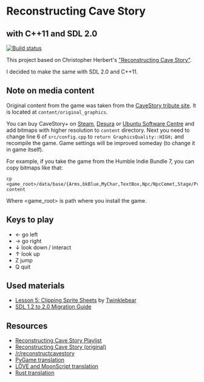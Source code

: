 Reconstructing Cave Story
=========================
with C++11 and SDL 2.0
----------------------
[![Build status](https://travis-ci.org/JIghtuse/cavestory-sdl2.png?branch=master)](https://travis-ci.org/JIghtuse/cavestory-sdl2)

This project based on Christopher Herbert's ["Reconstructing Cave Story"](https://www.youtube.com/redirect?q=https%3A%2F%2Fwww.youtube.com%2Fplaylist%3Flist%3DPL006xsVEsbKjSKBmLu1clo85yLrwjY67X&session_token=1f8IgNHMWKHO6UV96j9zL0OKMK58MTM5MDI5MTY1M0AxMzkwMjA1MjUz).

I decided to make the same with SDL 2.0 and C++11.

Note on media content
---------------------
Original content from the game was taken from the [CaveStory tribute
site](http://www.cavestory.org/downloads_game.php). It is located at `content/original_graphics`.

You can buy CaveStory+ on [Steam](http://store.steampowered.com/app/200900/),
[Desura](http://www.desura.com/games/cave-story) or [Ubuntu Software
Centre](https://apps.ubuntu.com/cat/applications/cave-story-plus/) and add 
bitmaps with higher resolution to `content` directory. Next you need to change
line 6 of `src/config.cpp` to `return GraphicsQuality::HIGH;` and recompile the
game. Game settings will be improved someday (to change it in game itself).

For example, if you take the game from the Humble Indie Bundle 7, you can copy
bitmaps like that:

    cp <game_root>/data/base/{Arms,bkBlue,MyChar,TextBox,Npc/NpcCemet,Stage/PrtCave}.bmp content

Where &lt;game\_root&gt; is path where you install the game.

Keys to play
------------
* &larr; go left
* &rarr; go right
* &darr; look down / interact
* &uarr; look up
* Z jump
* Q quit

Used materials
--------------
* [Lesson 5: Clipping Sprite Sheets](http://twinklebear.github.io/sdl2%20tutorials/2013/08/27/lesson-5-clipping-sprite-sheets/) by [Twinklebear](http://twinklebear.github.io/)
* [SDL 1.2 to 2.0 Migration Guide](http://wiki.libsdl.org/MigrationGuide)

Resources
---------
* [Reconstructing Cave Story Playlist](https://www.youtube.com/redirect?q=https%3A%2F%2Fwww.youtube.com%2Fplaylist%3Flist%3DPL006xsVEsbKjSKBmLu1clo85yLrwjY67X&session_token=_R790HVt2Rq01ukIB2AOonlxcnt8MTM5MTk0NTQyMEAxMzkxODU5MDIw)
* [Reconstructing Cave Story (original)](https://github.com/chebert/cavestory-screencast)
* [/r/reconstructcavestory](http://www.reddit.com/r/reconstructcavestory)
* [PyGame translation](https://github.com/ilogik/cavestory-python)
* [LÖVE and MoonScript translation](https://github.com/Kingdaro/cavestory-love2d)
* [Rust translation](https://github.com/drbawb/rust-story)
